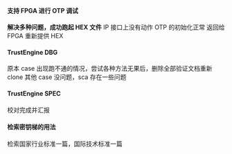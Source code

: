 #### 支持 FPGA 进行 OTP 调试

**解决多种问题，成功跑起 HEX 文件**
IP 接口上没有动作
OTP 的初始化正常
返回给 FPGA 重新提供 HEX

#### TrustEngine DBG

原本 case 出现跑不通的情况，尝试各种方法无果后，删除全部验证文档重新 clone
其他 case 没问题，sca 存在一些问题

#### TrustEngine SPEC

校对完成并汇报

#### 检索密钥梯的用法

检索国家行业标准一篇，国际技术标准一篇
